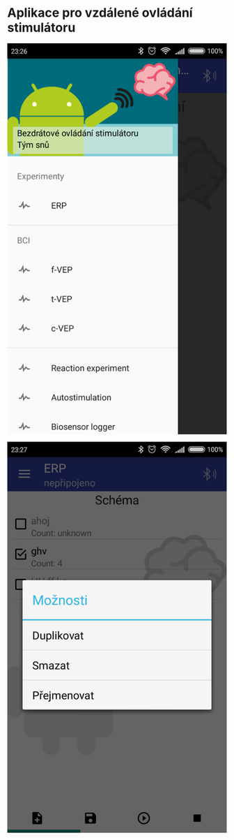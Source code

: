 # Aplikace pro vzdálené ovládání stimulátoru

![alt tag](https://github.com/stechy1/stimulatorremotecontrol/blob/master/doc/Screenshot_2016-04-02-23-26-48_cz.zcu.fav.tymsnu.stimulatorremotecontrol.png)

![alt tag](https://github.com/stechy1/stimulatorremotecontrol/blob/master/doc/Screenshot_2016-04-02-23-27-03_cz.zcu.fav.tymsnu.stimulatorremotecontrol.png)
